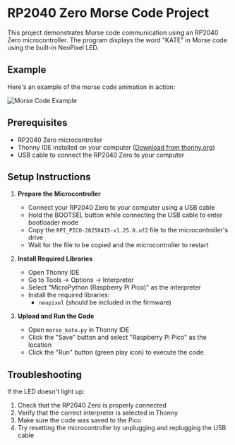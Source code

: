 # RP2040 Zero Morse Code Project

This project demonstrates Morse code communication using an RP2040 Zero microcontroller. The program displays the word "KATE" in Morse code using the built-in NeoPixel LED.

## Example

Here's an example of the morse code animation in action:

![Morse Code Example](/images/morse_KATE_example.gif)

## Prerequisites

- RP2040 Zero microcontroller
- Thonny IDE installed on your computer ([Download from thonny.org](https://thonny.org/))
- USB cable to connect the RP2040 Zero to your computer

## Setup Instructions

1. **Prepare the Microcontroller**
   - Connect your RP2040 Zero to your computer using a USB cable
   - Hold the BOOTSEL button while connecting the USB cable to enter bootloader mode
   - Copy the `RPI_PICO-20250415-v1.25.0.uf2` file to the microcontroller's drive
   - Wait for the file to be copied and the microcontroller to restart

2. **Install Required Libraries**
   - Open Thonny IDE
   - Go to Tools → Options → Interpreter
   - Select "MicroPython (Raspberry Pi Pico)" as the interpreter
   - Install the required libraries:
     - `neopixel` (should be included in the firmware)

3. **Upload and Run the Code**
   - Open `morse_kate.py` in Thonny IDE
   - Click the "Save" button and select "Raspberry Pi Pico" as the location
   - Click the "Run" button (green play icon) to execute the code

## Troubleshooting

If the LED doesn't light up:
1. Check that the RP2040 Zero is properly connected
2. Verify that the correct interpreter is selected in Thonny
3. Make sure the code was saved to the Pico
4. Try resetting the microcontroller by unplugging and replugging the USB cable